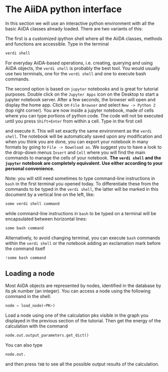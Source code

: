 The AiiDA python interface
==========================

In this section we will use an interactive python environment with all
the basic AiiDA classes already loaded. There are two variants of this:

The first is a customized ipython shell where all the AiiDA classes,
methods and functions are accessible. Type in the terminal

```bash
verdi shell
```

For everyday AiiDA-based operations, i.e. creating, querying and using
AiiDA objects, the <span>`verdi shell`</span> is probably the best tool.
You would usually use two terminals, one for the
<span>`verdi shell`</span> and one to execute bash commands.

The second option is based on `jupyter` notebooks and is great for
tutorial purposes. Double click on the `Jupyter Apps` icon on the
Desktop to start a jupyter notebook server. After a few seconds, the
browser will open and display the home app. Click on `File Browser` and
select `New -> Python 2` (top right corner). You are now inside a
jupyter notebook, made of cells where you can type portions of python
code. The code will not be executed until you press `Shift+Enter` from
within a cell. Type in the first cell

and execute it. This will set exactly the same environment as the
<span>`verdi shell`</span>. The notebook will be automatically saved
upon any modification and when you think you are done, you can export
your notebook in many formats by going to `File -> Download as`. We
suggest you to have a look to the drop-down menus `Insert` and `Cell`
where you will find the main commands to manage the cells of your
notebook. **The <span>`verdi shell`</span> and the
<span>`jupyter`</span> notebook are completely equivalent. Use either
according to your personal convenience.**

Note: you will still need sometimes to type command-line instructions in
<span>`bash`</span> in the first terminal you opened today. To
differentiate these from the commands to be typed in the
<span>`verdi shell`</span>, the latter will be marked in this document
by a vertical line on the left, like:

```python
some verdi shell command
```

while command-line instructions in <span>`bash`</span> to be typed on a
terminal will be encapsulated between horizontal lines:

```bash
some bash command
```

Alternatively, to avoid changing terminal, you can execute
<span>`bash`</span> commands within the <span>`verdi shell`</span> or
the notebook adding an exclamation mark before the command itself

```python
!some bash command
```

Loading a node
--------------

Most AiiDA objects are represented by nodes, identified in the database
by its pk number (an integer). You can access a node using the following
command in the shell:

```python
node = load_node(<PK>)
```

Load a node using one of the calculation pks visible in the graph you
displayed in the previous section of the tutorial. Then get the energy
of the calculation with the command

```python
node.out.output_parameters.get_dict()
```

You can also type

```python
node.out.
```

and then press <span>`TAB`</span> to see all the possible output results
of the calculation.
